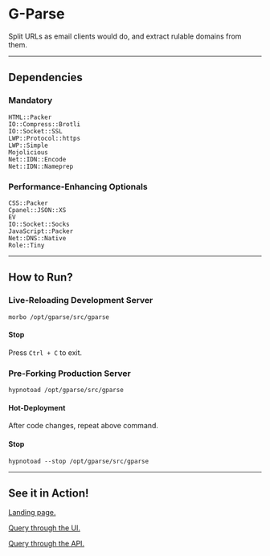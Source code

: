 # G-Parse

Split URLs as email clients would do, and extract rulable domains from them.

---

## Dependencies

### Mandatory
    HTML::Packer
    IO::Compress::Brotli
    IO::Socket::SSL
    LWP::Protocol::https
    LWP::Simple
    Mojolicious
    Net::IDN::Encode
    Net::IDN::Nameprep

### Performance-Enhancing Optionals
    CSS::Packer
    Cpanel::JSON::XS
    EV
    IO::Socket::Socks
    JavaScript::Packer
    Net::DNS::Native
    Role::Tiny

---

## How to Run?

### Live-Reloading Development Server

    morbo /opt/gparse/src/gparse

#### Stop

Press `Ctrl + C` to exit.

### Pre-Forking Production Server

    hypnotoad /opt/gparse/src/gparse

#### Hot-Deployment

After code changes, repeat above command.

#### Stop

    hypnotoad --stop /opt/gparse/src/gparse

---

## See it in Action!

[Landing page.](https://gparse.ankitpati.in "G-Parse")

[Query through the UI.](https://gparse.ankitpati.in/#https://username:password@www.sitpune.%E0%A4%AD%E0%A4%BE%E0%A4%B0%E0%A4%A4.edu.in.kyoto.jp:8080/ankitpati?hello#anchor "Displays a nice table.")

[Query through the API.](https://gparse.ankitpati.in/https://username:password@www.sitpune.%E0%A4%AD%E0%A4%BE%E0%A4%B0%E0%A4%A4.edu.in.kyoto.jp:8080/ankitpati?hello "Returns JSON.")
